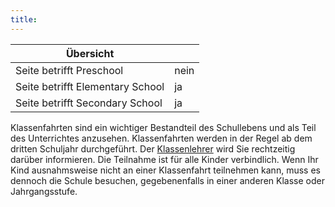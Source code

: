 ```yaml
---
title: 
---
```

| Übersicht | |
| --- | --- |
| Seite betrifft Preschool | nein |
| Seite betrifft Elementary School | ja |
| Seite betrifft Secondary School | ja |

Klassenfahrten sind ein wichtiger Bestandteil des Schullebens und als Teil des Unterrichtes anzusehen. Klassenfahrten werden in der Regel ab dem dritten Schuljahr durchgeführt. Der [Klassenlehrer](/ISB-Eltern-wiki/de/Klassenleitung_und_Fachlehrer "Klassenleitung und Fachlehrer") wird Sie rechtzeitig darüber informieren. Die Teilnahme ist für alle Kinder verbindlich. Wenn Ihr Kind ausnahmsweise nicht an einer Klassenfahrt teilnehmen kann, muss es dennoch die Schule besuchen, gegebenenfalls in einer anderen Klasse oder Jahrgangsstufe.